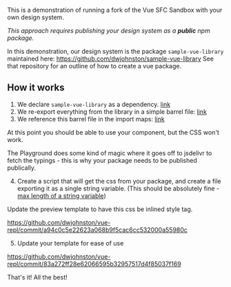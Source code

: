 This is a demonstration of running a fork of the Vue SFC Sandbox with your own design system.

_This approach requires publishing your design system as a **public** npm package._

In this demonstration, our design system is the package `sample-vue-library` maintained here: https://github.com/dwjohnston/sample-vue-library
See that repository for an outline of how to create a vue package.

## How it works

1. We declare `sample-vue-library` as a dependency. [link](https://github.com/dwjohnston/vue-repl/commit/63207902627bb97e504957c01f6e9d461804ae6e#diff-7ae45ad102eab3b6d7e7896acd08c427a9b25b346470d7bc6507b6481575d519R122-R123)
2. We re-export everything from the library in a simple barrel file: [link](https://github.com/dwjohnston/vue-repl/commit/63207902627bb97e504957c01f6e9d461804ae6e#diff-d0c67314b79fa81f28ccaed057229681b31c3cc913a00d96ebd010f2a71c9c4bR1)
3. We reference this barrel file in the import maps: [link](https://github.com/dwjohnston/vue-repl/commit/63207902627bb97e504957c01f6e9d461804ae6e#diff-50b3264cd5c4b065ce292b3a12cd9877205cfc2f808ce77e2f7574b913706fb7R54)

At this point you should be able to use your component, but the CSS won't work.

The Playground does some kind of magic where it goes off to jsdelivr to fetch the typings - this is why your package needs to be published publically.

4. Create a script that will get the css from your package, and create a file exporting it as a single string variable.
   (This should be absolutely fine - [max length of a string variable](https://stackoverflow.com/a/33768639/1068446))

Update the preview template to have this css be inlined style tag.

https://github.com/dwjohnston/vue-repl/commit/a94c0c5e22623a068b9f5cac6cc532000a55980c

5. Update your template for ease of use

https://github.com/dwjohnston/vue-repl/commit/83a272ff28e62066595b32957517d4f85037f169

That's it! All the best!
